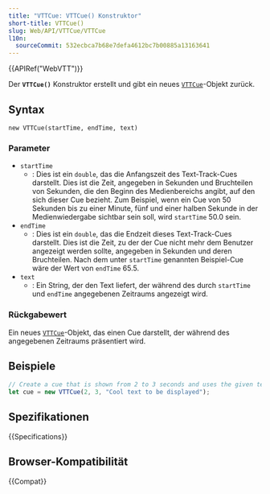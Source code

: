 ```yaml
---
title: "VTTCue: VTTCue() Konstruktor"
short-title: VTTCue()
slug: Web/API/VTTCue/VTTCue
l10n:
  sourceCommit: 532ecbca7b68e7defa4612bc7b00885a13163641
---
```


{{APIRef("WebVTT")}}

Der **`VTTCue()`** Konstruktor erstellt und gibt ein neues [`VTTCue`](/de/docs/Web/API/VTTCue)-Objekt zurück.

## Syntax

```js-nolint
new VTTCue(startTime, endTime, text)
```

### Parameter

- `startTime`
  - : Dies ist ein `double`, das die Anfangszeit des Text-Track-Cues darstellt. Dies ist die Zeit, angegeben in Sekunden und Bruchteilen von Sekunden, die den Beginn des Medienbereichs angibt, auf den sich dieser Cue bezieht. Zum Beispiel, wenn ein Cue von 50 Sekunden bis zu einer Minute, fünf und einer halben Sekunde in der Medienwiedergabe sichtbar sein soll, wird `startTime` 50.0 sein.
- `endTime`
  - : Dies ist ein `double`, das die Endzeit dieses Text-Track-Cues darstellt. Dies ist die Zeit, zu der der Cue nicht mehr dem Benutzer angezeigt werden sollte, angegeben in Sekunden und deren Bruchteilen. Nach dem unter `startTime` genannten Beispiel-Cue wäre der Wert von `endTime` 65.5.
- `text`
  - : Ein String, der den Text liefert, der während des durch `startTime` und `endTime` angegebenen Zeitraums angezeigt wird.

### Rückgabewert

Ein neues [`VTTCue`](/de/docs/Web/API/VTTCue)-Objekt, das einen Cue darstellt, der während des angegebenen Zeitraums präsentiert wird.

## Beispiele

```js
// Create a cue that is shown from 2 to 3 seconds and uses the given text.
let cue = new VTTCue(2, 3, "Cool text to be displayed");
```

## Spezifikationen

{{Specifications}}

## Browser-Kompatibilität

{{Compat}}
